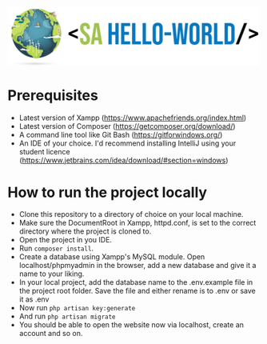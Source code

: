 ![Image of SA HELLO-WORLD](https://github.com/larsvdv/svhelloworld/blob/dev/public/images/logo_en1.png)

# Prerequisites

* Latest version of Xampp (https://www.apachefriends.org/index.html)
* Latest version of Composer (https://getcomposer.org/download/)
* A command line tool like Git Bash (https://gitforwindows.org/)
* An IDE of your choice. I'd recommend installing IntelliJ using your student licence (https://www.jetbrains.com/idea/download/#section=windows)


# How to run the project locally

* Clone this repository to a directory of choice on your local machine.
* Make sure the DocumentRoot in Xampp, httpd.conf, is set to the correct directory where the project is cloned to.
* Open the project in you IDE.
* Run ```composer install```.
* Create a database using Xampp's MySQL module. Open localhost/phpmyadmin in the browser, add a new database and give it a name to your liking.
* In your local project, add the database name to the .env.example file in the project root folder. Save the file and either rename is to .env or save it as .env
* Now run ```php artisan key:generate```
* And run ```php artisan migrate```
* You should be able to open the website now via localhost, create an account and so on.
